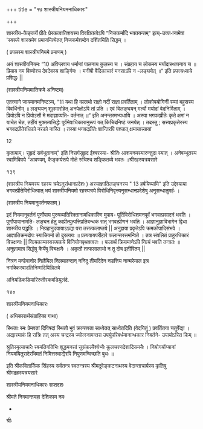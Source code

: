 +++
title = "१७ शास्त्रीयनियमनाधिकारः"

+++


शास्त्रीय-कैङ्कर्ये प्रीतेः प्रेरकत्वातिशयस्य विवक्षितत्वेऽपि "निजकर्मादि भक्तयन्तम्" इत्य्-उक्त-ानामेषां 'स्वरूपे शास्त्रमेव प्रमाणमित्येतत् निजकर्मशब्देन दर्शितमिति सिद्धम् । 

( प्रपन्नस्य शास्त्रीयनियमे प्रमाणम् ) 

अयं शास्त्रीयनियमः “10 अविप्लवाय धर्माणां पालनाय कुलस्य च । संप्रहाय च लोकस्य मर्यादास्थापनाय च ॥ प्रियाय नम विष्णोश्च देवदेवस्य शार्ङ्गिणः । मनीषी वैदिकाचारं मनसाऽपि न -लङ्घयेत् ॥” इति प्रपत्त्यध्याये प्रसिद्धः || 

(शास्त्रीयनियमातिक्रमे अनिष्टम) 

एतत्त्यागे जायमानमनिष्टञ्च, "11 यथा हि वल्लभो राज्ञो नदीं राज्ञा प्रवर्तिताम् । लोकोपयोगिनीं रम्यां बहुसस्य विवर्धिनीम् ॥ लङ्घयन् शूलमारोहेत् अनपेक्षोऽपि तां प्रति । एवं विलङ्घयन् मर्त्यो मर्यादां वेदनिर्मिताम् । प्रियोऽपि न प्रियोऽसौ मे मदाज्ञाव्यति- वर्तनात् ॥” इति अनन्तरमभ्यधायि । अस्या भगवदप्रीतेः कृते क्षमां न याचेत चेत, तहींयं मुक्तत्वसिद्धेः पूर्वमेवाधिकारानुरूपं यत् किचिदनिष्टं जनयेत् । तदस्तु ; सत्त्वप्रकृतेरस्य भगवदप्रीतेरधिको नरको नास्ति । तस्या भगवदप्रीतेः शान्तिरपि पश्चात् क्षमायाच्यायां 

12 

कृतायाम्। सुहृदं सर्वभूतानाम्" इति निसर्गसुहृद ईश्वरस्या- श्रीतिः आशमनमस्यारुन्तुदा स्यात् । अनेवम्भूतस्य स्वामिविषये "आवण्यम्, कैङ्कर्यरूपे मोक्षे रुचिश्च शङ्कितव्ये भवतः ।श्रीरहस्यत्रयसारे 

१३९ 

(शास्त्रीय नियमस्य रहस्य त्रयेऽनुसंधानप्रदेशः ) अस्याज्ञातिलङ्घनस्य " 13 हर्षयिष्यामि" इति उद्देश्याया भगवत्प्रीतेविरोधित्वात् भयं शास्त्रीयनियमो रहस्यत्रये विरोधिनिवृत्त्यनुसन्धानप्रदेशेषु अनुसन्धातुमर्हः । 

(शास्त्रीय नियमानुवर्तनफलम् ) 

इदं नियमानुवर्तनं पूर्णोपाय पुरुषव्यतिरिक्तानामधिकारिण मुपाय- पूर्तिविरोधिशमनपूर्वं भगवत्प्रसादनं भवति । पूर्णोपायानामति- लङ्घन हेतु काप्रीत्युत्पत्तिप्रतिबन्धकं सत् भगवत्प्रीणनं भवति । आज्ञानुज्ञाविभागेन द्विधा शास्त्रीय पद्धतिः । निग्रहानुदयायाऽऽद्या परा तत्तत्फलाप्तये || अनुज्ञया प्रवृत्तेऽपि क्रमकोपादिसंभवे । आज्ञातिक्रमदोपः स्यान्नियमो तो दुरत्ययः ॥ प्रत्यवायपरीहारे फलान्तरसमन्विते । तत्र संवलितं प्राहुरधिकारं विचक्षणाः || नित्यकाम्यस्वरूपकये विनियोगपृथक्त्वतः । फलार्थं क्रियमाणेऽपि नित्यं भवति तन्त्रतः ॥ अनुज्ञामात्र सिद्धेषु कैर्येषु विचक्षणैः । अकृतौ तत्फलालाभो न तु दोष इतीरितम् || 

नित्रन मन्डेवानोर निलैयिल निलमलन्दान् ननिदु तीयदिदेन नडत्तिय नान्मरेयाल इत्र नमक्किरवादलिनिम्मदियिन्निलवे 

अनियडिकडियारिरुतीरकवडियुलंदे. 

१४० 

शास्त्रीयनियमनाधिकारः 

( अधिकारार्थसंग्राहिका गाथा) 

स्थिताः स्मः प्रेमवतां दिविषदां स्थितौ भुवं क्रान्तवता साध्वेतत् साध्वेतदिति (वेदयितुं ) प्रवर्तितया चतुर्वेद्या । अद्यास्माकं हि रात्रिः तत् अस्य चन्द्रस्य ज्योत्स्नामन्तरा उपर्युपरिवर्धमानान्धकार निवर्तने- उपायोऽस्ति किम् ॥ 

श्रुतिस्मृत्याचारैः स्वमतिगतिभिः शुद्धमनसां सुसंकल्पैर्श्वभ्यैः कुलचरणदेशादिसमयैः । नियोगयोंग्यानां नियमयितुरादेरभिमतं निमित्तस्वाद्यैरपि निपुणमन्विच्छति बुधः ॥ 

इति श्रीकवितार्किक सिंहस्य सर्वतन्त्र स्वतन्त्रस्य श्रीमदूवेङ्कटनाथस्य वेदान्ताचार्यस्य कृतिषु श्रीमद्रहस्यत्रयसारे 

शास्त्रीयनियमनाधिकारः सप्तदशः 

श्रीमते निगमान्तमहा देशिकाय नमः 

- 

श्रीः 
